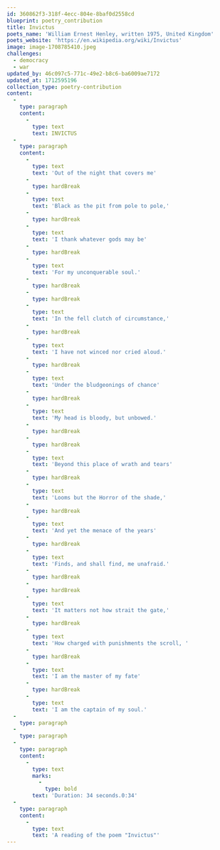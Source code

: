 ```yaml
---
id: 360862f3-318f-4ecc-804e-8baf0d2558cd
blueprint: poetry_contribution
title: Invictus
poets_name: 'William Ernest Henley, written 1975, United Kingdom'
poets_website: 'https://en.wikipedia.org/wiki/Invictus'
image: image-1708785410.jpeg
challenges:
  - democracy
  - war
updated_by: 46c097c5-771c-49e2-b8c6-ba6009ae7172
updated_at: 1712595196
collection_type: poetry-contribution
content:
  -
    type: paragraph
    content:
      -
        type: text
        text: INVICTUS
  -
    type: paragraph
    content:
      -
        type: text
        text: 'Out of the night that covers me'
      -
        type: hardBreak
      -
        type: text
        text: 'Black as the pit from pole to pole,'
      -
        type: hardBreak
      -
        type: text
        text: 'I thank whatever gods may be'
      -
        type: hardBreak
      -
        type: text
        text: 'For my unconquerable soul.'
      -
        type: hardBreak
      -
        type: hardBreak
      -
        type: text
        text: 'In the fell clutch of circumstance,'
      -
        type: hardBreak
      -
        type: text
        text: 'I have not winced nor cried aloud.'
      -
        type: hardBreak
      -
        type: text
        text: 'Under the bludgeonings of chance'
      -
        type: hardBreak
      -
        type: text
        text: 'My head is bloody, but unbowed.'
      -
        type: hardBreak
      -
        type: hardBreak
      -
        type: text
        text: 'Beyond this place of wrath and tears'
      -
        type: hardBreak
      -
        type: text
        text: 'Looms but the Horror of the shade,'
      -
        type: hardBreak
      -
        type: text
        text: 'And yet the menace of the years'
      -
        type: hardBreak
      -
        type: text
        text: 'Finds, and shall find, me unafraid.'
      -
        type: hardBreak
      -
        type: hardBreak
      -
        type: text
        text: 'It matters not how strait the gate,'
      -
        type: hardBreak
      -
        type: text
        text: 'How charged with punishments the scroll, '
      -
        type: hardBreak
      -
        type: text
        text: 'I am the master of my fate'
      -
        type: hardBreak
      -
        type: text
        text: 'I am the captain of my soul.'
  -
    type: paragraph
  -
    type: paragraph
  -
    type: paragraph
    content:
      -
        type: text
        marks:
          -
            type: bold
        text: 'Duration: 34 seconds.0:34'
  -
    type: paragraph
    content:
      -
        type: text
        text: 'A reading of the poem "Invictus"'
---
```


